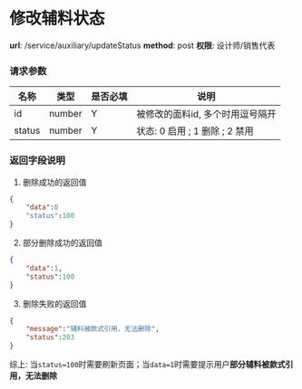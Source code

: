 修改辅料状态
=======

**url**: /service/auxiliary/updateStatus
**method**: post
**权限**: 设计师/销售代表


### 请求参数

|  名称  |  类型  | 是否必填 |               说明               |
|--------|--------|----------|----------------------------------|
| id     | number | Y        | 被修改的面料id, 多个时用逗号隔开 |
| status | number | Y        | 状态: 0 启用 ; 1 删除 ; 2 禁用   |

### 返回字段说明

1. 删除成功的返回值
```json
{
    "data":0
    "status":100
}
```

2. 部分删除成功的返回值
```json
{
    "data":1,
    "status":100
}
```
3. 删除失败的返回值
```json
{
    "message":"辅料被款式引用，无法删除",
    "status":203
}
```

综上: 当`status=100`时需要刷新页面；当`data=1`时需要提示用户**部分辅料被款式引用，无法删除**

